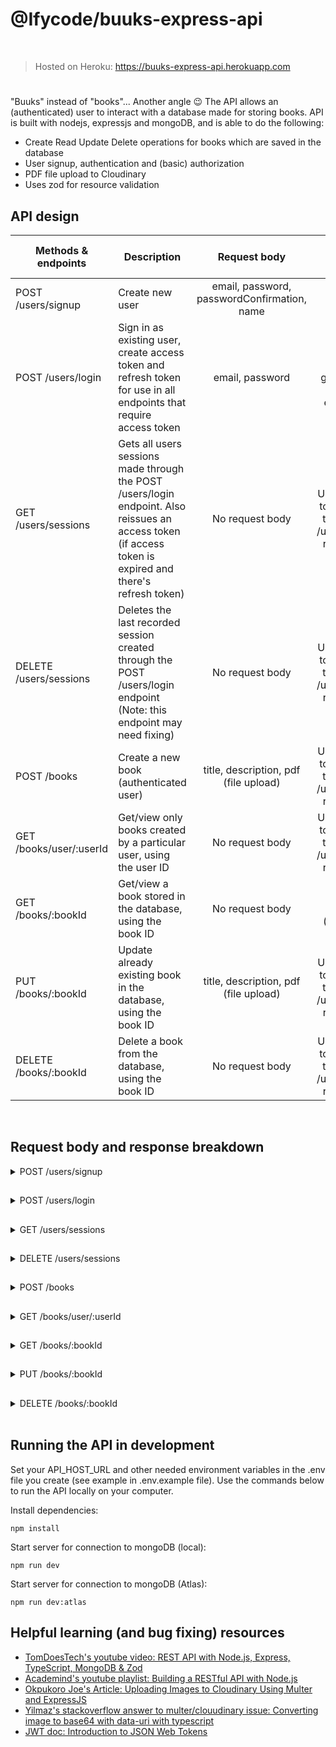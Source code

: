 # @Ifycode/buuks-express-api
<br/>

> Hosted on Heroku: https://buuks-express-api.herokuapp.com

#
"Buuks" instead of "books"... Another angle 😉 The API allows an (authenticated) user to interact with a database made for storing books. API is built with nodejs, expressjs and mongoDB, and is able to do the following: 
- Create Read Update Delete operations for books which are saved in the database
- User signup, authentication and (basic) authorization
- PDF file upload to Cloudinary 
- Uses zod for resource validation

## API design

|Methods & endpoints|Description|Request body|Auth (access token)|
|--|--|:--:|:--:|
|POST /users/signup|Create new user| email, password, passwordConfirmation, name|Not required|
|POST /users/login|Sign in as existing user, create access token and refresh token for use in all endpoints that require access token|email, password|Access token is generated at this endpoint|
|GET /users/sessions|Gets all users sessions made through the POST /users/login endpoint. Also reissues an access token (if access token is expired and there's refresh token) |No request body|Use access token from the POST /users/login response|
|DELETE /users/sessions|Deletes the last recorded session created through the POST /users/login endpoint (Note: this endpoint may need fixing)|No request body|Use access token from the POST /users/login response|
|POST /books|Create a new book (authenticated user)|title, description, pdf (file upload)|Use access token from the POST /users/login response|
|GET /books/user/:userId|Get/view only books created by a particular user, using the user ID|No request body|Use access token from the POST /users/login response|
|GET /books/:bookId|Get/view a book stored in the database, using the book ID|No request body|Not required (for now)|
|PUT /books/:bookId|Update already existing book in the database, using the book ID|title, description, pdf (file upload)|Use access token from the POST /users/login response|
|DELETE /books/:bookId|Delete a book from the database, using the book ID|No request body|Use access token from the POST /users/login response|
<br/>

## Request body and response breakdown

<details>
<summary>POST /users/signup</summary>
<br/>
    <b>Request body</b>
    <br/><br/>
<pre>
{
    "email": "string",
    "password": "string",
    "passwordConfirmation": "string",
    "name": "string"
}
</pre>
<br/>
     <b>Successful response (sample)</b>
    <br/><br/>
<pre>
{
    "email": "string",
    "name": "string",
    "_id": "string",
    "createdAt": "string",
    "updatedAt": "string"
}
</pre>
</details>

##

<details>
<summary>POST /users/login</summary>
<br/>
    <b>Request body</b>
    <br/><br/>
<pre>
{
    "email": "string",
    "password": "string"
}
</pre>
<br/>
     <b>Successful response (sample)</b>
    <br/><br/>
<pre>
{
    "accessToken": "string",
    "refreshToken": "string"
}
</pre>
</details>

##

<details>
<summary>GET /users/sessions</summary>
<br/>
    <b>Request body</b>
    <br/><br/>
<pre>
No response body
</pre>
<br/>
     <b>Successful response (sample)</b>
    <br/><br/>
<pre>
[
    {
        "_id": "string",
        "user": "string",
        "password": boolean,
        "userAgent": "string",
        "createdAt": "string",
        "updatedAt": "string",
    },
    // etc.
]
</pre>
</details>

##

<details>
<summary>DELETE /users/sessions</summary>
<br/>
    <b>Request body</b>
    <br/><br/>
<pre>
No response body
</pre>
<br/>
     <b>Successful response (sample)</b>
    <br/><br/>
<pre>
{
    "accessToken": null,
    "refreshToken": null
}
</pre>
</details>

##

<details>
<summary>POST /books</summary>
<br/>
    <b>Request body</b>
    <br/><br/>
    Use form-data (in postman). The <b>title</b> and <b>description</b> keys should have value of type <b>string</b>. The <b>pdf</b> key should have the value of type file.
<br/><br/>
     <b>Successful response (sample)</b>
    <br/><br/>
<pre>
{
    "message": "string",
    "book": {
        "_id": "string",
        "title": "string",
        "description": "string",
        "pdf": "string",
        "user": "string",
        "request": {
            "type": "string",
            "url": "string",
            "description": "string"
        }
    }
}
</pre>
</details>

##

<details>
<summary>GET /books/user/:userId</summary>
<br/>
    <b>Request body</b>
    <br/><br/>
<pre>
No response body
</pre>
<br/>
     <b>Successful response (sample)</b>
    <br/><br/>
<pre>
{
    "count": number,
    "description": "string",
    "books": [
        {
            "_id": "string",
            "title": "string",
            "description": "string",
            "pdf": "string",
            "request": {
                "type": "string",
                "url": "string",
                "description": "string"
            }
        },
        // etc.
    ]
}
</pre>
</details>

##

<details>
<summary>GET /books/:bookId</summary>
<br/>
    <b>Request body</b>
    <br/><br/>
<pre>
No response body
</pre>
<br/>
     <b>Successful response (sample)</b>
    <br/><br/>
<pre>
{
    "_id": "string",
    "title": "string",
    "description": "string",
    "pdf": "string",
    "user": "string",
    "request": {
        "type": "string",
        "url": "string",
        "description": "string"
    }
}
</pre>
</details>


##

<details>
<summary>PUT /books/:bookId</summary>
<br/>
    <b>Request body</b>
    <br/><br/>
    Use form-data (in postman). The <b>title</b> and <b>description</b> keys should have value of type <b>string</b>. The <b>pdf</b> key should have the value of type file.
<br/><br/>
     <b>Successful response (sample)</b>
    <br/><br/>
<pre>
{
    "message": "string",
    "request": {
        "type": "string",
        "url": "string",
        "description": "string"
    }
}
</pre>
</details>


##

<details>
<summary>DELETE /books/:bookId</summary>
<br/>
    <b>Request body</b>
    <br/><br/>
<pre>
No response body
</pre>
<br/>
     <b>Successful response (sample)</b>
    <br/><br/>
<pre>
{
    "message": "string",
    "request": {
        "type": "string",
        "url": "string",
        "description": "string"
    }
}
</pre>
</details>
<br/>

## Running the API in development
Set your API_HOST_URL and other needed environment variables in the .env file you create (see example in .env.example file). Use the commands below to run the API locally on your computer.

Install dependencies:
````
npm install
````
Start server for connection to mongoDB (local):
````
npm run dev
````
Start server for connection to mongoDB (Atlas):
````
npm run dev:atlas
````

## Helpful learning (and bug fixing) resources
- [TomDoesTech's youtube video: REST API with Node.js, Express, TypeScript, MongoDB & Zod](https://www.youtube.com/watch?v=BWUi6BS9T5Y)
- [Academind's youtube playlist: Building a RESTful API with Node.js](https://youtube.com/playlist?list=PL55RiY5tL51q4D-B63KBnygU6opNPFk_q)
- [Okpukoro Joe's Article: Uploading Images to Cloudinary Using Multer and ExpressJS](https://medium.com/@joeokpus/uploading-images-to-cloudinary-using-multer-and-expressjs-f0b9a4e14c54)
- [Yilmaz's stackoverflow answer to multer/clouudinary issue: Converting image to base64 with data-uri with typescript](https://stackoverflow.com/a/67904206/15012852)
- [JWT doc: Introduction to JSON Web Tokens](https://jwt.io/introduction)
